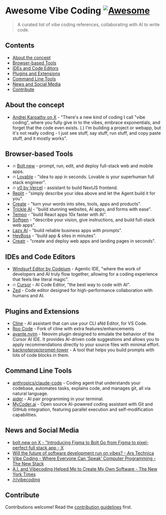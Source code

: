 # Awesome Vibe Coding [![Awesome](https://awesome.re/badge.svg)](https://awesome.re) <!-- omit in toc -->

> A curated list of vibe coding references, collaborating with AI to write code.

## Contents <!-- omit in toc -->

- [About the concept](#about-the-concept)
- [Browser-based Tools](#browser-based-tools)
- [IDEs and Code Editors](#ides-and-code-editors)
- [Plugins and Extensions](#plugins-and-extensions)
- [Command Line Tools](#command-line-tools)
- [News and Social Media](#news-and-social-media)
- [Contribute](#contribute)

## About the concept

- [Andrej Karpathy on X](https://x.com/karpathy/status/1886192184808149383) - "There's a new kind of coding I call "vibe coding", where you fully give in to the vibes, embrace exponentials, and forget that the code even exists. (.) I'm building a project or webapp, but it's not really coding - I just see stuff, say stuff, run stuff, and copy paste stuff, and it mostly works".

## Browser-based Tools

- 🔥 [Bolt.new](https://bolt.new/) - prompt, run, edit, and deploy full-stack web and mobile apps.
- 🔥 [Lovable](https://lovable.dev/) - "idea to app in seconds. Lovable is your superhuman full stack engineer".
- 🔥 [v0 by Vercel](https://v0.dev/chat) - assistant to build NextJS frontend.
- [Replit](https://replit.com/) - "simply describe your idea above and let the Agent build it for you".
- [Create](https://www.create.xyz/) - "turn your words into sites, tools, apps and products".
- [Trickle AI](https://www.trickle.so/) - "build stunning websites, AI apps, and forms with ease".
- [Tempo](https://www.tempo.new/) - "build React apps 10x faster with AI".
- [Softgen](https://softgen.ai/) - "describe your vision, give instructions, and build full-stack web apps".
- [Lazy AI](https://getlazy.ai/) - "build reliable business apps with prompts".
- [HeyBoss](https://www.heyboss.xyz/) - "build app & sites in minutes".
- [Creatr](https://getcreatr.com/) - "create and deploy web apps and landing pages in seconds".

## IDEs and Code Editors

- [Windsurf Editor by Codeium](https://codeium.com/windsurf) - Agentic IDE, "where the work of developers and AI truly flow together, allowing for a coding experience that feels like literal magic".
- 🔥 [Cursor](https://www.cursor.com/) - AI Code Editor, "the best way to code with AI".
- [Zed](https://zed.dev/) - Code editor designed for high-performance collaboration with humans and AI.

## Plugins and Extensions

- [Cline](https://cline.bot/) - AI assistant that can use your CLI aNd Editor, for VS Code.
- [Roo Code](https://github.com/RooVetGit/Roo-Code) - Fork of cline with extra features/enhancements
- [avante.nvim](https://github.com/yetone/avante.nvim) - Neovim plugin designed to emulate the behavior of the Cursor AI IDE. It provides AI-driven code suggestions and allows you to apply recommendations directly to your source files with minimal effort.
- [backnotprop/prompt-tower](https://github.com/backnotprop/prompt-tower) - A tool that helps you build prompts with lots of code blocks in them.

## Command Line Tools

- [anthropics/claude-code](https://github.com/anthropics/claude-code) - Coding agent that understands your codebase, automates tasks, explains code, and manages git, all via natural language.
- [aider](https://aider.chat/) - AI pair programming in your terminal.
- [MyCoder.ai](https://github.com/drivecore/mycoder) - Open source AI-powered coding assistant with Git and GitHub integration, featuring parallel execution and self-modification capabilities.

## News and Social Media

- [bolt.new on X - "Introducing Figma to Bolt Go from Figma to pixel-perfect full stack app - X](https://x.com/boltdotnew/status/1900197121829331158)
- [Will the future of software development run on vibes? - Ars Technica](https://arstechnica.com/ai/2025/03/is-vibe-coding-with-ai-gnarly-or-reckless-maybe-some-of-both/)
- [Vibe Coding - Where Everyone Can ‘Speak’ Computer Programming - The New Stack](https://thenewstack.io/vibe-coding-where-everyone-can-speak-computer-programming/)
- [A.I. and Vibecoding Helped Me to Create My Own Software - The New York Times](https://www.nytimes.com/2025/02/27/technology/personaltech/vibecoding-ai-software-programming.html)
- [/r/vibecoding](https://www.reddit.com/r/vibecoding/)

## Contribute

Contributions welcome! Read the [contribution guidelines](CONTRIBUTING.md) first.
